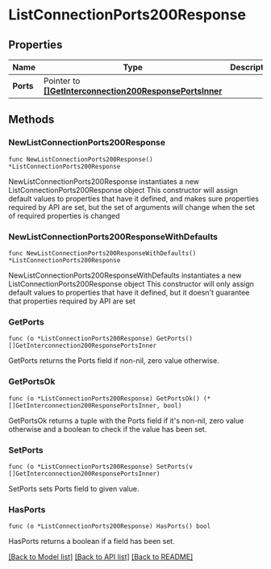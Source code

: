 # ListConnectionPorts200Response

## Properties

Name | Type | Description | Notes
------------ | ------------- | ------------- | -------------
**Ports** | Pointer to [**[]GetInterconnection200ResponsePortsInner**](GetInterconnection200ResponsePortsInner.md) |  | [optional] 

## Methods

### NewListConnectionPorts200Response

`func NewListConnectionPorts200Response() *ListConnectionPorts200Response`

NewListConnectionPorts200Response instantiates a new ListConnectionPorts200Response object
This constructor will assign default values to properties that have it defined,
and makes sure properties required by API are set, but the set of arguments
will change when the set of required properties is changed

### NewListConnectionPorts200ResponseWithDefaults

`func NewListConnectionPorts200ResponseWithDefaults() *ListConnectionPorts200Response`

NewListConnectionPorts200ResponseWithDefaults instantiates a new ListConnectionPorts200Response object
This constructor will only assign default values to properties that have it defined,
but it doesn't guarantee that properties required by API are set

### GetPorts

`func (o *ListConnectionPorts200Response) GetPorts() []GetInterconnection200ResponsePortsInner`

GetPorts returns the Ports field if non-nil, zero value otherwise.

### GetPortsOk

`func (o *ListConnectionPorts200Response) GetPortsOk() (*[]GetInterconnection200ResponsePortsInner, bool)`

GetPortsOk returns a tuple with the Ports field if it's non-nil, zero value otherwise
and a boolean to check if the value has been set.

### SetPorts

`func (o *ListConnectionPorts200Response) SetPorts(v []GetInterconnection200ResponsePortsInner)`

SetPorts sets Ports field to given value.

### HasPorts

`func (o *ListConnectionPorts200Response) HasPorts() bool`

HasPorts returns a boolean if a field has been set.


[[Back to Model list]](../README.md#documentation-for-models) [[Back to API list]](../README.md#documentation-for-api-endpoints) [[Back to README]](../README.md)


